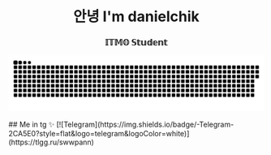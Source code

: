<h1 align="center">안녕 I'm danielchik </h1>

<h3 align="center"> 𝕀𝕋𝕄𝕆 𝕊𝕥𝕦𝕕𝕖𝕟𝕥 </h3>

<p align="center">
 <img width="600" src="snake.svg" alt="snake"/>
</p>
## Me in tg ✨
[![Telegram](https://img.shields.io/badge/-Telegram-2CA5E0?style=flat&logo=telegram&logoColor=white)](https://tlgg.ru/swwpann)

